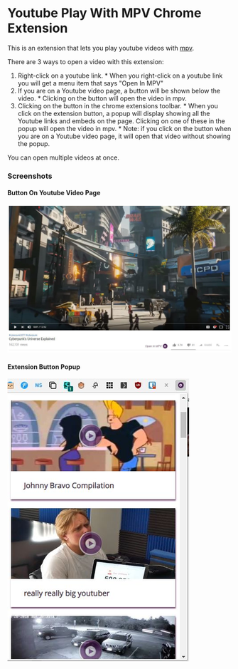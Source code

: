 # Youtube Play With MPV Chrome Extension

This is an extension that lets you play youtube videos with [mpv](https://mpv.io/ "mpv homepage").

There are 3 ways to open a video with this extension:

  1. Right-click on a youtube link.
    * When you right-click on a youtube link you will get a menu item that says "Open In MPV"
  2. If you are on a Youtube video page, a button will be shown below the video.
    * Clicking on the button will open the video in mpv.
  3. Clicking on the button in the chrome extensions toolbar.
    * When you click on the extension button, a popup will display showing all the Youtube links and embeds on the page. Clicking on one of these in the popup will open the video in mpv.
    * Note: if you click on the button when you are on a Youtube video page, it will open that video without showing the popup.

You can open multiple videos at once.

### Screenshots

#### Button On Youtube Video Page

![Youtube video page Open In MPV button](https://github.com/Darkle/youtube-play-with-mpv-chrome-extension/raw/master/readmeMedia/yt-page-button-j.jpg "Youtube video page Open In MPV button")

#### Extension Button Popup

![Extension popup](https://github.com/Darkle/youtube-play-with-mpv-chrome-extension/raw/master/readmeMedia/button-ext-popup.jpg "Extension popup")

